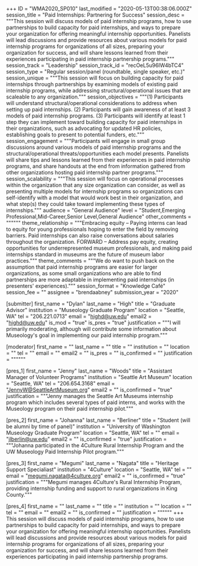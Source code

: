 +++
ID = "WMA2020_SP010"
last_modified = "2020-05-13T00:38:06.000Z"
session_title = "Paid Internships: Partnering for Success"
session_desc = """This session will discuss models of paid internship programs, how to use partnerships to build capacity for paid internships, and ways to prepare your organization for offering meaningful internship opportunities. Panelists will lead discussions and provide resources about various models for paid internship programs for organizations of all sizes, preparing your organization for success, and will share lessons learned from their experiences participating in paid internship partnership programs."""
session_track = "Leadership"
session_track_id = "recOeL5u96IW4bTC4"
session_type = "Regular session/panel (roundtable, single speaker, etc.)"
session_unique = """This session will focus on building capacity for paid internships through partnerships by examining models of existing paid internship programs, while addressing structural/operational issues that are scaleable to any organization."""
session_objectives = """(1) Participants will understand structural/operational considerations to address when setting up paid internships. (2) Participants will gain awareness of at least 3 models of paid internship programs. (3) Participants will identify at least 1 step they can implement toward building capacity for paid internships in their organizations, such as advocating for updated HR policies, establishing goals to present to potential funders, etc."""
session_engagement = """Participants will engage in small group discussions around various models of paid internship programs and the structural/operational threats/opportunities each model presents. Panelists will share tips and lessons learned from their experiences in paid internship programs, and share handouts at the end from information gathered from other organizations hosting paid internship partner programs."""
session_scalability = """This session will focus on operational processes  within the organization that any size organization can consider, as well as presenting multiple models for internship programs so organizations can self-identify with a model that would work best in their organization, and what step(s) they could take toward implementing these types of internships."""
audience = "General Audience"
level = "Student,Emerging Professional,Mid-Career,Senior Level,General Audience"
other_comments = """"""
theme_relationship = """Embracing equity – Paying interns can lead to equity for young professionals hoping to enter the field by removing barriers. Paid internships can also raise conversations about salaries throughout the organization. FORWARD – Address pay equity, creating opportunities for underrepresented museum professionals, and making paid internships standard in museums are the future of museum labor practices."""
theme_comments = """We do want to push back on the assumption that paid internship programs are easier for larger organizations, as some small organizations who are able to find partnerships are more adaptable in implementing paid internships (in presenters' experiences)."""
session_format = "Knowledge Café"
session_fee = ""
assignee = "brendaabney"
submission_year = "2020"

[submitter]
first_name = "Dylan"
last_name = "High"
title = "Graduate Advisor"
institution = "Museology Graduate Program"
location = "Seattle, WA"
tel = "206.221.0713"
email = "highd@uw.edu"
email2 = "highd@uw.edu"
is_mod = "true"
is_pres = "true"
justification = """I will primarily moderating, although will contribute some information about Museology's goal in implementing our paid internship program."""

[moderator]
first_name = ""
last_name = ""
title = ""
institution = ""
location = ""
tel = ""
email = ""
email2 = ""
is_pres = ""
is_confirmed = ""
justification = """"""

[pres_1]
first_name = "Jenny"
last_name = "Woods"
title = "Assistant Manager of Volunteer Programs"
institution = "Seattle Art Museum"
location = "Seattle, WA"
tel = "206.654.3168"
email = "JennyW@SeattleArtMuseum.org"
email2 = ""
is_confirmed = "true"
justification = """Jenny manages the Seattle Art Museums internship program which includes several types of paid interns, and works with the Museology program on their paid internship pilot."""

[pres_2]
first_name = "Johanna"
last_name = "Berliner"
title = "Student (will be alumni by time of panel)"
institution = "University of Washington Museology Graduate Program"
location = "Seattle, WA"
tel = ""
email = "jlberlin@uw.edu"
email2 = ""
is_confirmed = "true"
justification = """Johanna participated in the 4Culture Rural Internship Program and the UW Museology Paid Internship Pilot program."""

[pres_3]
first_name = "Megumi"
last_name = "Nagata"
title = "Heritage Support Specialiast"
institution = "4Culture"
location = "Seattle, WA"
tel = ""
email = "megumi.nagata@4culture.org"
email2 = ""
is_confirmed = "true"
justification = """Megumi manages 4Culture's Rural Internship Program, providing internship funding and support to rural organizations in King County."""

[pres_4]
first_name = ""
last_name = ""
title = ""
institution = ""
location = ""
tel = ""
email = ""
email2 = ""
is_confirmed = ""
justification = """"""
+++
This session will discuss models of paid internship programs, how to use partnerships to build capacity for paid internships, and ways to prepare your organization for offering meaningful internship opportunities. Panelists will lead discussions and provide resources about various models for paid internship programs for organizations of all sizes, preparing your organization for success, and will share lessons learned from their experiences participating in paid internship partnership programs.